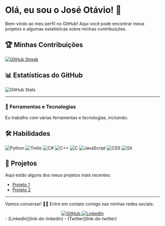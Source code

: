 # Olá, eu sou o José Otávio! 👋

Bem-vindo ao meu perfil no GitHub! Aqui você pode encontrar meus projetos e algumas estatísticas sobre minhas contribuições.

## 🏆 Minhas Contribuições
[![GitHub Streak](https://streak-stats.demolab.com/?user=JoseOtavio-Miguel&theme=transparent&background=f4f4f4&border=3A6D8E&dates=8A8A8A&ring=FF8C00&fire=FF6347&sideNums=696969&sideLabels=808080)](https://git.io/streak-stats)

## 📊 Estatísticas do GitHub
![GitHub Stats](https://github-readme-stats.vercel.app/api?username=JoseOtavio-Miguel&theme=transparent&bg_color=f4f4f4&border_color=3A6D8E&show_icons=true&icon_color=FF8C00&title_color=FF8C00&text_color=333333)

---

### 🔧 Ferramentas e Tecnologias
Eu trabalho com várias ferramentas e tecnologias, incluindo:

## 🛠️ Habilidades 
![Python](https://img.shields.io/badge/python-0A9EDC?style=for-the-badge&logo=python&logoColor=white)
![Trello](https://img.shields.io/badge/trello-0052CC?style=for-the-badge&logo=trello&logoColor=succes)
![C#](https://img.shields.io/badge/csharp-239DFF?style=for-the-badge&logo=c&logoColor=white)
![C++](https://img.shields.io/badge/c++-00599C?style=for-the-badge&logo=cplusplus&logoColor=succes)
![C](https://img.shields.io/badge/c-%2300599C.svg?style=for-the-badge&logo=c&logoColor=white)
![JavaScript](https://img.shields.io/badge/javascript-%23323330.svg?style=for-the-badge&logo=javascript&logoColor=%23F7DF1E)
![CSS](https://img.shields.io/badge/CSS-1572B6?style=for-the-badge&logo=css3&logoColor=white)
![Git](https://img.shields.io/badge/Git-F05032?style=for-the-badge&logo=git&logoColor=white)


## 🚀 Projetos
Aqui estão alguns dos meus projetos mais recentes:

- [Projeto 1]([link-do-projeto-1](https://github.com/JoseOtavio-Miguel/Desafio_DIO_Python_Otimizado))
- [Projeto 2]([link-do-projeto-2](https://github.com/JoseOtavio-Miguel/Sistema-Bancario))

---

Vamos conversar! 👨‍💻 Entre em contato comigo nas minhas redes sociais:

<div align="center">
  <a href="https://github.com/JoseOtavio-Miguel" target="_blank">
    <img src="https://img.shields.io/badge/github-F05032?style=for-the-badge&logo=github&logoColor=white" alt="GitHub">
  </a>
  <a href="https://www.linkedin.com/in/jos%C3%A9-ot%C3%A1vio-ot%C3%A1vio-31a952322 " target="_blank">
    <img src="https://img.shields.io/badge/LinkedIn-0077B5?style=for-the-badge&logo=linkedin&logoColor=white" alt="LinkedIn">
  </a>
</div>
- [LinkedIn](link-do-linkedin)
- [Twitter](link-do-twitter)

